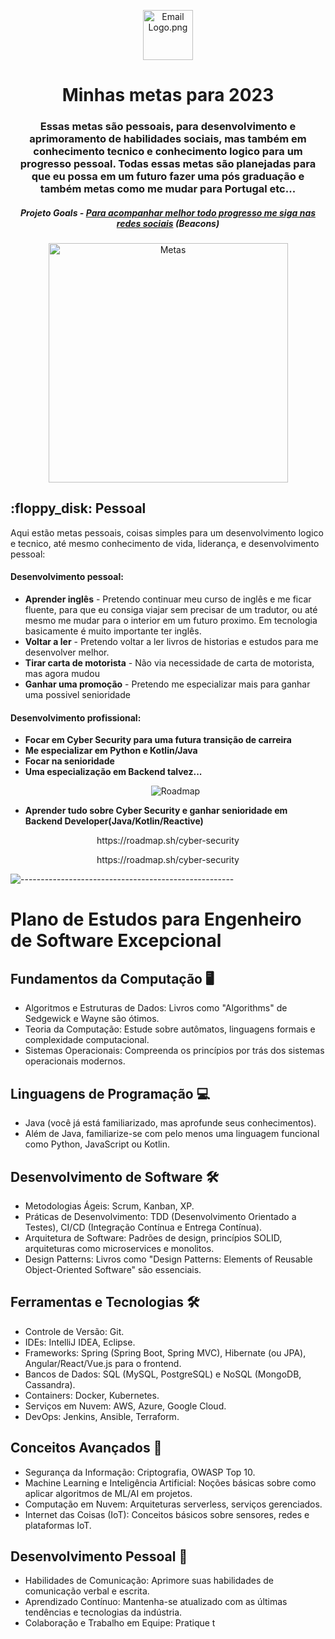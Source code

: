 <p align="center"> 
  <img src="https://images-platform.99static.com//erEzc8DCZBsazNBwrk-3Kgosdx0=/1117x1227:1629x1739/fit-in/500x500/99designs-contests-attachments/91/91143/attachment_91143214" alt="Email Logo.png" width="80px" height="80px">
</p>
<h1 align="center"> Minhas metas para 2023 </h1>
<h3 align="center"> Essas metas são pessoais, para desenvolvimento e aprimoramento de habilidades sociais, mas também em conhecimento tecnico e conhecimento logico para um progresso pessoal. Todas essas metas são planejadas para que eu possa em um futuro fazer uma pós graduação e também metas como me mudar para Portugal etc...</h3>
<h5 align="center"> Projeto Goals - <a href="https://beacons.ai/murilonerdx/">Para acompanhar melhor todo progresso me siga nas redes sociais</a> (Beacons) </h5>

<p align="center"> 
<img src="https://www.incimages.com/uploaded_files/image/1920x1080/shutterstock_318915104_360067.jpg" alt="Metas" height="383px">
</p>

<h2> :floppy_disk: Pessoal</h2>

<p>Aqui estão metas pessoais, coisas simples para um desenvolvimento logico e tecnico, até mesmo conhecimento de vida, liderança, e desenvolvimento pessoal:</p>
<h4>Desenvolvimento pessoal:</h4>
<ul>
  <li><b>Aprender inglês</b> - Pretendo continuar meu curso de inglês e me ficar fluente, para que eu consiga viajar sem precisar de um tradutor, ou até mesmo me mudar para o interior em um futuro proximo. Em tecnologia basicamente é muito importante ter inglês.</li>
  <li><b>Voltar a ler</b> - Pretendo voltar a ler livros de historias e estudos para me desenvolver melhor.</li>
  <li><b>Tirar carta de motorista</b> - Não via necessidade de carta de motorista, mas agora mudou</li>
  <li><b>Ganhar uma promoção</b> - Pretendo me especializar mais para ganhar uma possivel senioridade</li>
</ul>

<h4>Desenvolvimento profissional:</h4>
<ul>
  <li><b>Focar em Cyber Security para uma futura transição de carreira</b></li>
  <li><b>Me especializar em Python e Kotlin/Java</b></li>
  <li><b>Focar na senioridade</b></li>
  <li><b>Uma especialização em Backend talvez... </b></li>
<p align="center"> 
<img src="https://miro.medium.com/max/2000/1*lgtguydPY4E97v3OrfeDnA.png" alt="Roadmap">

</p>

  <li><b>Aprender tudo sobre Cyber Security e ganhar senioridade em Backend Developer(Java/Kotlin/Reactive)</b> </li>

</ul>

<p align="center">https://roadmap.sh/cyber-security </p>
<p align="center">https://roadmap.sh/cyber-security </p>




![-----------------------------------------------------](https://raw.githubusercontent.com/andreasbm/readme/master/assets/lines/rainbow.png)

# Plano de Estudos para Engenheiro de Software Excepcional

## Fundamentos da Computação 🖥️
- Algoritmos e Estruturas de Dados: Livros como "Algorithms" de Sedgewick e Wayne são ótimos.
- Teoria da Computação: Estude sobre autômatos, linguagens formais e complexidade computacional.
- Sistemas Operacionais: Compreenda os princípios por trás dos sistemas operacionais modernos.

## Linguagens de Programação 💻
- Java (você já está familiarizado, mas aprofunde seus conhecimentos).
- Além de Java, familiarize-se com pelo menos uma linguagem funcional como Python, JavaScript ou Kotlin.

## Desenvolvimento de Software 🛠️
- Metodologias Ágeis: Scrum, Kanban, XP.
- Práticas de Desenvolvimento: TDD (Desenvolvimento Orientado a Testes), CI/CD (Integração Contínua e Entrega Contínua).
- Arquitetura de Software: Padrões de design, princípios SOLID, arquiteturas como microservices e monolitos.
- Design Patterns: Livros como "Design Patterns: Elements of Reusable Object-Oriented Software" são essenciais.

## Ferramentas e Tecnologias 🛠️
- Controle de Versão: Git.
- IDEs: IntelliJ IDEA, Eclipse.
- Frameworks: Spring (Spring Boot, Spring MVC), Hibernate (ou JPA), Angular/React/Vue.js para o frontend.
- Bancos de Dados: SQL (MySQL, PostgreSQL) e NoSQL (MongoDB, Cassandra).
- Containers: Docker, Kubernetes.
- Serviços em Nuvem: AWS, Azure, Google Cloud.
- DevOps: Jenkins, Ansible, Terraform.

## Conceitos Avançados 🚀
- Segurança da Informação: Criptografia, OWASP Top 10.
- Machine Learning e Inteligência Artificial: Noções básicas sobre como aplicar algoritmos de ML/AI em projetos.
- Computação em Nuvem: Arquiteturas serverless, serviços gerenciados.
- Internet das Coisas (IoT): Conceitos básicos sobre sensores, redes e plataformas IoT.

## Desenvolvimento Pessoal 🌟
- Habilidades de Comunicação: Aprimore suas habilidades de comunicação verbal e escrita.
- Aprendizado Contínuo: Mantenha-se atualizado com as últimas tendências e tecnologias da indústria.
- Colaboração e Trabalho em Equipe: Pratique t
